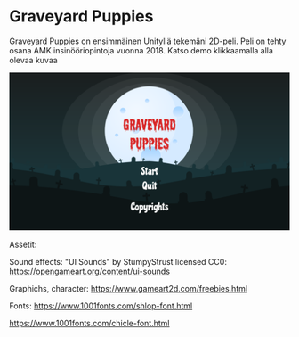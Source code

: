 # Graveyard Puppies

Graveyard Puppies on ensimmäinen Unityllä tekemäni 2D-peli. Peli on tehty osana AMK insinööriopintoja vuonna 2018. Katso demo klikkaamalla alla olevaa kuvaa

[![Watch the video](https://github.com/patedude/patedude.github.io/blob/main/Demo/gp1.png)](https://youtu.be/e9eZqai_mHc)

Assetit:

Sound effects:
"UI Sounds" by StumpyStrust licensed CC0: https://opengameart.org/content/ui-sounds

Graphichs, character:
https://www.gameart2d.com/freebies.html

Fonts:
https://www.1001fonts.com/shlop-font.html

https://www.1001fonts.com/chicle-font.html
